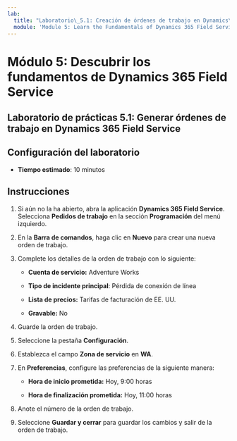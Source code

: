 ```yaml
---
lab:
  title: "Laboratorio\_5.1: Creación de órdenes de trabajo en Dynamics\_365\_Field\_Service"
  module: 'Module 5: Learn the Fundamentals of Dynamics 365 Field Service'
---
```


<a name="module-5-learn-the-fundamentals-of-dynamics-365-field-service"></a>Módulo 5: Descubrir los fundamentos de Dynamics 365 Field Service
========================

## <a name="practice-lab-51---creating-work-orders-in-dynamics-365-field-service"></a>Laboratorio de prácticas 5.1: Generar órdenes de trabajo en Dynamics 365 Field Service

## <a name="lab-setup"></a>Configuración del laboratorio

  - **Tiempo estimado**: 10 minutos

## <a name="instructions"></a>Instrucciones

1. Si aún no la ha abierto, abra la aplicación **Dynamics 365 Field Service**. Selecciona **Pedidos de trabajo** en la sección **Programación** del menú izquierdo.

2. En la **Barra de comandos**, haga clic en **Nuevo** para crear una nueva orden de trabajo.

3. Complete los detalles de la orden de trabajo con lo siguiente:

    - **Cuenta de servicio:** Adventure Works

    - **Tipo de incidente principal**: Pérdida de conexión de línea

    - **Lista de precios:** Tarifas de facturación de EE. UU.

    - **Gravable:** No

4. Guarde la orden de trabajo.

4. Seleccione la pestaña **Configuración**.

5. Establezca el campo **Zona de servicio** en **WA**. 

6. En **Preferencias**, configure las preferencias de la siguiente manera:

    - **Hora de inicio prometida:** Hoy, 9:00 horas

    - **Hora de finalización prometida:** Hoy, 11:00 horas

7. Anote el número de la orden de trabajo. 

8. Seleccione **Guardar y cerrar** para guardar los cambios y salir de la orden de trabajo.
